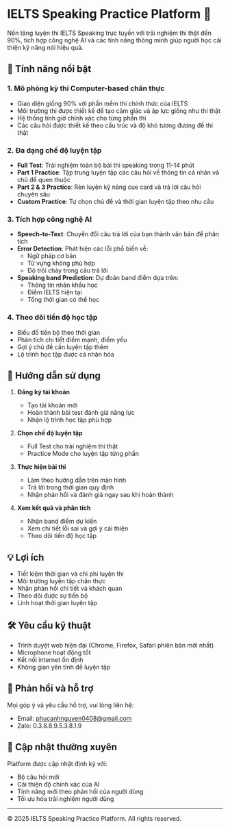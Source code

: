 # IELTS Speaking Practice Platform 🎯

Nền tảng luyện thi IELTS Speaking trực tuyến với trải nghiệm thi thật đến 90%, tích hợp công nghệ AI và các tính năng thông minh giúp người học cải thiện kỹ năng nói hiệu quả.

## 🌟 Tính năng nổi bật

### 1. Mô phỏng kỳ thi Computer-based chân thực
- Giao diện giống 90% với phần mềm thi chính thức của IELTS
- Môi trường thi được thiết kế để tạo cảm giác và áp lực giống như thi thật
- Hệ thống tính giờ chính xác cho từng phần thi
- Các câu hỏi được thiết kế theo cấu trúc và độ khó tương đương đề thi thật

### 2. Đa dạng chế độ luyện tập
- **Full Test**: Trải nghiệm toàn bộ bài thi speaking trong 11-14 phút
- **Part 1 Practice**: Tập trung luyện tập các câu hỏi về thông tin cá nhân và chủ đề quen thuộc
- **Part 2 & 3 Practice**: Rèn luyện kỹ năng cue card và trả lời câu hỏi chuyên sâu
- **Custom Practice**: Tự chọn chủ đề và thời gian luyện tập theo nhu cầu

### 3. Tích hợp công nghệ AI
- **Speech-to-Text**: Chuyển đổi câu trả lời của bạn thành văn bản để phân tích
- **Error Detection**: Phát hiện các lỗi phổ biến về:
  - Ngữ pháp cơ bản
  - Từ vựng không phù hợp
  - Độ trôi chảy trong câu trả lời
- **Speaking band Prediction**: Dự đoán band điểm dựa trên:
  - Thông tin nhân khẩu học 
  - Điểm IELTS hiện tại
  - Tổng thời gian có thể học 

### 4. Theo dõi tiến độ học tập
- Biểu đồ tiến bộ theo thời gian
- Phân tích chi tiết điểm mạnh, điểm yếu
- Gợi ý chủ đề cần luyện tập thêm
- Lộ trình học tập được cá nhân hóa

## 🚀 Hướng dẫn sử dụng

1. **Đăng ký tài khoản**
   - Tạo tài khoản mới
   - Hoàn thành bài test đánh giá năng lực
   - Nhận lộ trình học tập phù hợp

2. **Chọn chế độ luyện tập**
   - Full Test cho trải nghiệm thi thật
   - Practice Mode cho luyện tập từng phần

3. **Thực hiện bài thi**
   - Làm theo hướng dẫn trên màn hình
   - Trả lời trong thời gian quy định
   - Nhận phản hồi và đánh giá ngay sau khi hoàn thành

4. **Xem kết quả và phân tích**
   - Nhận band điểm dự kiến
   - Xem chi tiết lỗi sai và gợi ý cải thiện
   - Theo dõi tiến độ học tập

## 💡 Lợi ích

- Tiết kiệm thời gian và chi phí luyện thi
- Môi trường luyện tập chân thực
- Nhận phản hồi chi tiết và khách quan
- Theo dõi được sự tiến bộ
- Linh hoạt thời gian luyện tập

## 🛠 Yêu cầu kỹ thuật

- Trình duyệt web hiện đại (Chrome, Firefox, Safari phiên bản mới nhất)
- Microphone hoạt động tốt
- Kết nối internet ổn định
- Không gian yên tĩnh để luyện tập

## 📝 Phản hồi và hỗ trợ

Mọi góp ý và yêu cầu hỗ trợ, vui lòng liên hệ:
- Email: phucanhnguyen0408@gmail.com
- Zalo: 0.3.8.8.9.5.3.8.1.9


## 🔄 Cập nhật thường xuyên

Platform được cập nhật định kỳ với:
- Bộ câu hỏi mới
- Cải thiện độ chính xác của AI
- Tính năng mới theo phản hồi của người dùng
- Tối ưu hóa trải nghiệm người dùng

---

© 2025 IELTS Speaking Practice Platform. All rights reserved.
